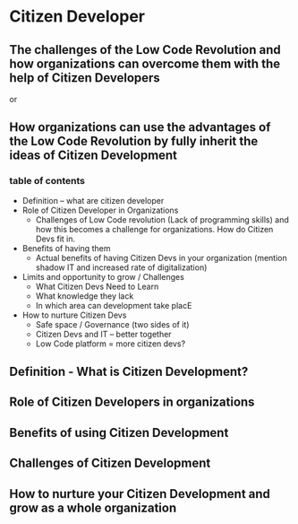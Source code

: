 # Citizen Developer
## The challenges of the Low Code Revolution and how organizations can overcome them with the help of Citizen Developers
or
## How organizations can use the advantages of the Low Code Revolution by fully inherit the ideas of Citizen Development

### table of contents
- Definition – what are citizen developer
- Role of Citizen Developer in Organizations
  - Challenges of Low Code revolution (Lack of programming skills) and how this becomes a challenge for organizations. How do Citizen Devs fit in.
- Benefits of having them
  - Actual benefits of having Citizen Devs in your organization (mention shadow IT and increased rate of digitalization)
- Limits and opportunity to grow / Challenges
  - What Citizen Devs Need to Learn
  - What knowledge they lack	
  - In which area can development take placE
- How to nurture Citizen Devs
  - Safe space / Governance (two sides of it)
  - Citizen Devs and IT – better together
  - Low Code platform = more citizen devs?

## Definition - What is Citizen Development?

## Role of Citizen Developers in organizations

## Benefits of using Citizen Development

## Challenges of Citizen Development

## How to nurture your Citizen Development and grow as a whole organization
